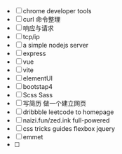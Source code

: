 - [ ] chrome developer tools
- [ ] curl 命令整理
- [ ] 响应与请求
- [ ] tcp/ip
- [ ] a simple nodejs server
- [ ] express
- [ ] vue
- [ ] vite
- [ ] elementUI
- [ ] bootstap4
- [ ] Scss Sass
- [ ] 写简历 做一个建立网页
- [ ] dribbble leetcode to homepage
- [ ] naizi.fun/zed.ink full-powered
- [ ] css tricks guides flexbox jquery
- [ ] emmet
- [ ] 